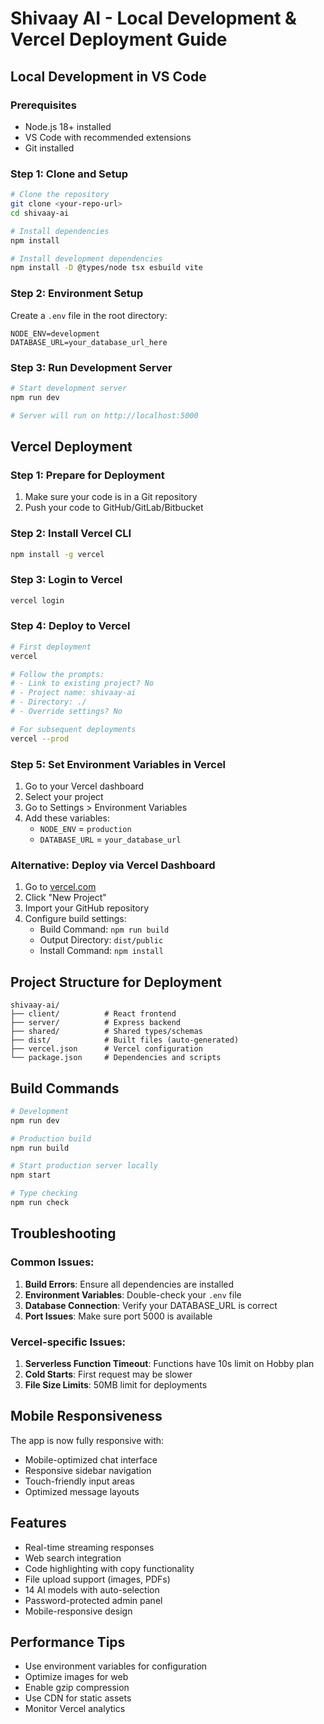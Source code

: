 # Shivaay AI - Local Development & Vercel Deployment Guide

## Local Development in VS Code

### Prerequisites
- Node.js 18+ installed
- VS Code with recommended extensions
- Git installed

### Step 1: Clone and Setup
```bash
# Clone the repository
git clone <your-repo-url>
cd shivaay-ai

# Install dependencies
npm install

# Install development dependencies
npm install -D @types/node tsx esbuild vite
```

### Step 2: Environment Setup
Create a `.env` file in the root directory:
```env
NODE_ENV=development
DATABASE_URL=your_database_url_here
```

### Step 3: Run Development Server
```bash
# Start development server
npm run dev

# Server will run on http://localhost:5000
```

## Vercel Deployment

### Step 1: Prepare for Deployment
1. Make sure your code is in a Git repository
2. Push your code to GitHub/GitLab/Bitbucket

### Step 2: Install Vercel CLI
```bash
npm install -g vercel
```

### Step 3: Login to Vercel
```bash
vercel login
```

### Step 4: Deploy to Vercel
```bash
# First deployment
vercel

# Follow the prompts:
# - Link to existing project? No
# - Project name: shivaay-ai
# - Directory: ./
# - Override settings? No

# For subsequent deployments
vercel --prod
```

### Step 5: Set Environment Variables in Vercel
1. Go to your Vercel dashboard
2. Select your project
3. Go to Settings > Environment Variables
4. Add these variables:
   - `NODE_ENV` = `production`
   - `DATABASE_URL` = `your_database_url`

### Alternative: Deploy via Vercel Dashboard
1. Go to [vercel.com](https://vercel.com)
2. Click "New Project"
3. Import your GitHub repository
4. Configure build settings:
   - Build Command: `npm run build`
   - Output Directory: `dist/public`
   - Install Command: `npm install`

## Project Structure for Deployment
```
shivaay-ai/
├── client/          # React frontend
├── server/          # Express backend
├── shared/          # Shared types/schemas
├── dist/            # Built files (auto-generated)
├── vercel.json      # Vercel configuration
└── package.json     # Dependencies and scripts
```

## Build Commands
```bash
# Development
npm run dev

# Production build
npm run build

# Start production server locally
npm start

# Type checking
npm run check
```

## Troubleshooting

### Common Issues:
1. **Build Errors**: Ensure all dependencies are installed
2. **Environment Variables**: Double-check your `.env` file
3. **Database Connection**: Verify your DATABASE_URL is correct
4. **Port Issues**: Make sure port 5000 is available

### Vercel-specific Issues:
1. **Serverless Function Timeout**: Functions have 10s limit on Hobby plan
2. **Cold Starts**: First request may be slower
3. **File Size Limits**: 50MB limit for deployments

## Mobile Responsiveness
The app is now fully responsive with:
- Mobile-optimized chat interface
- Responsive sidebar navigation
- Touch-friendly input areas
- Optimized message layouts

## Features
- Real-time streaming responses
- Web search integration
- Code highlighting with copy functionality
- File upload support (images, PDFs)
- 14 AI models with auto-selection
- Password-protected admin panel
- Mobile-responsive design

## Performance Tips
- Use environment variables for configuration
- Optimize images for web
- Enable gzip compression
- Use CDN for static assets
- Monitor Vercel analytics
